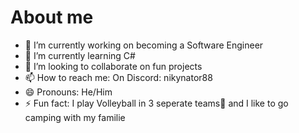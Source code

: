 # About me

- 🔭 I’m currently working on becoming a Software Engineer
- 🌱 I’m currently learning C#
- 👯 I’m looking to collaborate on fun projects
- 📫 How to reach me: On Discord: nikynator88
- 😄 Pronouns: He/Him
- ⚡ Fun fact: I play Volleyball in 3 seperate teams🏐 and I like to go camping with my familie

